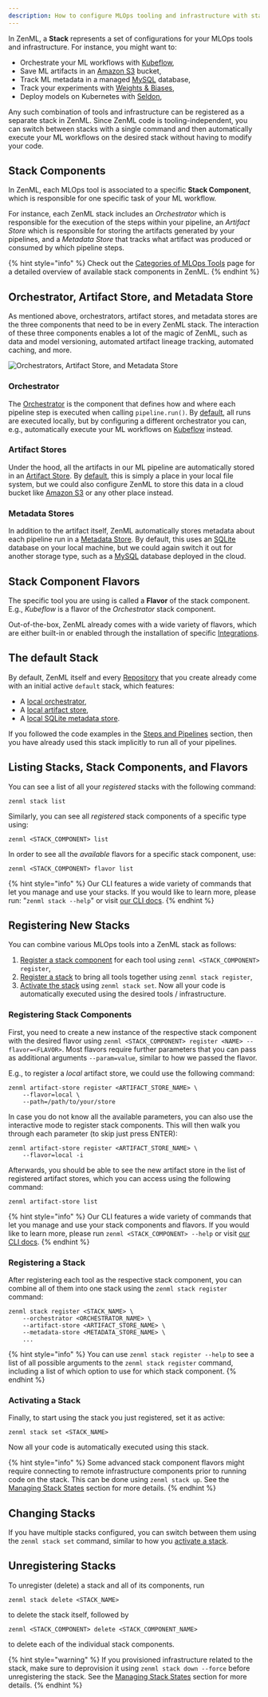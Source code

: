 ```yaml
---
description: How to configure MLOps tooling and infrastructure with stacks
---
```


In ZenML, a **Stack** represents a set of configurations for your MLOps tools
and infrastructure. For instance, you might want to:

- Orchestrate your ML workflows with [Kubeflow](../../mlops-stacks/orchestrators/kubeflow.md),
- Save ML artifacts in an [Amazon S3](../../mlops-stacks/artifact-stores/amazon-s3.md) bucket,
- Track ML metadata in a managed [MySQL](../../mlops-stacks/metadata-stores/mysql.md) database,
- Track your experiments with [Weights & Biases](../../mlops-stacks/experiment-trackers/wandb.md),
- Deploy models on Kubernetes with [Seldon](../../mlops-stacks/model-deployers/seldon.md),

Any such combination of tools and infrastructure can be registered as a 
separate stack in ZenML. Since ZenML code is tooling-independent, you can 
switch between stacks with a single command and then automatically execute your
ML workflows on the desired stack without having to modify your code.

## Stack Components

In ZenML, each MLOps tool is associated to a specific **Stack Component**,
which is responsible for one specific task of your ML workflow. 

For instance, each ZenML stack includes an *Orchestrator* which is responsible
for the execution of the steps within your pipeline, an *Artifact Store* which
is responsible for storing the artifacts generated by your pipelines, and a
*Metadata Store* that tracks what artifact was produced or consumed by which
pipeline steps.

{% hint style="info" %}
Check out the [Categories of MLOps Tools](../../mlops-stacks/categories.md)
page for a detailed overview of available stack components in ZenML.
{% endhint %}

##  Orchestrator, Artifact Store, and Metadata Store

As mentioned above, orchestrators, artifact stores, and metadata stores are the
three components that need to be in every ZenML stack. The interaction of these
three components enables a lot of the magic of ZenML, such as data and model
versioning, automated artifact lineage tracking, automated caching, and more.

![Orchestrators, Artifact Store, and Metadata Store](../../assets/localstack.png)

### Orchestrator

The [Orchestrator](../../mlops-stacks/orchestrators/orchestrators.md) is the 
component that defines how and where each pipeline step is executed when
calling `pipeline.run()`. By [default](../../mlops-stacks/orchestrators/local.md),
all runs are executed locally, but by configuring a different orchestrator you
can, e.g., automatically execute your ML workflows on 
[Kubeflow](../../mlops-stacks/orchestrators/kubeflow.md) instead.

### Artifact Stores

Under the hood, all the artifacts in our ML pipeline are automatically stored
in an [Artifact Store](../../mlops-stacks/artifact-stores/artifact-stores.md).
By [default](../../mlops-stacks/artifact-stores/local.md), this is simply a
place in your local file system, but we could also configure ZenML to store
this data in a cloud bucket like [Amazon S3](../../mlops-stacks/artifact-stores/amazon-s3.md) 
or any other place instead.

### Metadata Stores

In addition to the artifact itself, ZenML automatically stores metadata about
each pipeline run in a [Metadata Store](../../mlops-stacks/metadata-stores/metadata-stores.md). 
By default, this uses an [SQLite](../../mlops-stacks/metadata-stores/sqlite.md)
database on your local machine, but we could again switch it out for another
storage type, such as a [MySQL](../../mlops-stacks/metadata-stores/mysql.md)
database deployed in the cloud.

## Stack Component Flavors

The specific tool you are using is called a **Flavor** of the stack component. 
E.g., *Kubeflow* is a flavor of the *Orchestrator* stack component.

Out-of-the-box, ZenML already comes with a wide variety of flavors, which are
either built-in or enabled through the installation of specific
[Integrations](../../mlops-stacks/integrations.md).

## The default Stack

By default, ZenML itself and every [Repository](#repositories) that you create
already come with an initial active `default` stack, which features:
- A [local orchestrator](../../mlops-stacks/orchestrators/local.md),
- A [local artifact store](../../mlops-stacks/artifact-stores/local.md),
- A [local SQLite metadata store](../../mlops-stacks/metadata-stores/sqlite.md).

If you followed the code examples in the 
[Steps and Pipelines](../steps-pipelines/steps-and-pipelines.md) section, then you have already
used this stack implicitly to run all of your pipelines.

## Listing Stacks, Stack Components, and Flavors

You can see a list of all your *registered* stacks with the following command:

```shell
zenml stack list
```

Similarly, you can see all *registered* stack components of a specific type using:

```shell
zenml <STACK_COMPONENT> list
```

In order to see all the *available* flavors for a specific stack component, use:

```shell
zenml <STACK_COMPONENT> flavor list
```

{% hint style="info" %}
Our CLI features a wide variety of commands that let you manage and use your stacks.
If you would like to learn more, please run: "`zenml stack --help`"
or visit [our CLI docs](https://apidocs.zenml.io/latest/cli/).
{% endhint %}

## Registering New Stacks

You can combine various MLOps tools into a ZenML stack as follows:

1. [Register a stack component](#registering-stack-components) for each tool 
using `zenml <STACK_COMPONENT> register`,
2. [Register a stack](#registering-a-stack) to bring all tools together using
`zenml stack register`,
3. [Activate the stack](#activating-a-stack) using `zenml stack set`. Now all
your code is automatically executed using the desired tools / infrastructure.

### Registering Stack Components

First, you need to create a new instance of the respective stack component
with the desired flavor using `zenml <STACK_COMPONENT> register <NAME> --flavor=<FLAVOR>`. 
Most flavors require further parameters that you can pass as additional
arguments `--param=value`, similar to how we passed the flavor.

E.g., to register a *local* artifact store, we could use the following command:

```shell
zenml artifact-store register <ARTIFACT_STORE_NAME> \
    --flavor=local \
    --path=/path/to/your/store
```

In case you do not know all the available parameters, you can also use the 
interactive mode to register stack components. This will then walk you through 
each parameter (to skip just press ENTER):

```shell
zenml artifact-store register <ARTIFACT_STORE_NAME> \
    --flavor=local -i
```


Afterwards, you should be able to see the new artifact store in the
list of registered artifact stores, which you can access using the following command:

```shell
zenml artifact-store list
```

{% hint style="info" %}
Our CLI features a wide variety of commands that let you manage and use your
stack components and flavors. If you would like to learn more, please run
`zenml <STACK_COMPONENT> --help` or visit [our CLI docs](https://apidocs.zenml.io/latest/cli/).
{% endhint %}

### Registering a Stack

After registering each tool as the respective stack component, you can combine
all of them into one stack using the `zenml stack register` command:

```shell
zenml stack register <STACK_NAME> \
    --orchestrator <ORCHESTRATOR_NAME> \
    --artifact-store <ARTIFACT_STORE_NAME> \
    --metadata-store <METADATA_STORE_NAME> \
    ...
```

{% hint style="info" %}
You can use `zenml stack register --help` to see a list of all possible 
arguments to the `zenml stack register` command, including a list of which 
option to use for which stack component.
{% endhint %}

### Activating a Stack

Finally, to start using the stack you just registered, set it as active:

```shell
zenml stack set <STACK_NAME>
```
Now all your code is automatically executed using this stack.

{% hint style="info" %}
Some advanced stack component flavors might require connecting to remote 
infrastructure components prior to running code on the stack. This can be done
using `zenml stack up`. See the [Managing Stack States](../advanced-usage/stack-state-management.md)
section for more details.
{% endhint %}

## Changing Stacks

If you have multiple stacks configured, you can switch between them using the
`zenml stack set` command, similar to how you [activate a stack](#activating-a-stack).

## Unregistering Stacks

To unregister (delete) a stack and all of its components, run

```shell
zenml stack delete <STACK_NAME>
```

to delete the stack itself, followed by

```shell
zenml <STACK_COMPONENT> delete <STACK_COMPONENT_NAME>
```

to delete each of the individual stack components.

{% hint style="warning" %}
If you provisioned infrastructure related to the stack, make sure to
deprovision it using `zenml stack down --force` before unregistering the stack.
See the [Managing Stack States](../advanced-usage/stack-state-management.md) section for more details.
{% endhint %}
